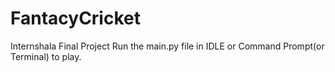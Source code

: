 # FantacyCricket
Internshala Final Project
Run the main.py file in IDLE or Command Prompt(or Terminal) to play.
